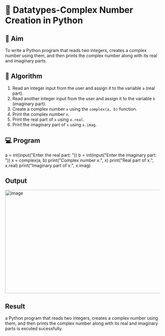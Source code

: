 # 🧮 Datatypes-Complex Number Creation in Python

## 🎯 Aim
To write a Python program that reads two integers, creates a complex number using them, and then prints the complex number along with its real and imaginary parts.

## 🧠 Algorithm
1. Read an integer input from the user and assign it to the variable `a` (real part).
2. Read another integer input from the user and assign it to the variable `b` (imaginary part).
3. Create a complex number `x` using the `complex(a, b)` function.
4. Print the complex number `x`.
5. Print the real part of `x` using `x.real`.
6. Print the imaginary part of `x` using `x.imag`.

## 💻 Program

a = int(input("Enter the real part: "))
b = int(input("Enter the imaginary part: "))
x = complex(a, b)
print("Complex number x:", x)
print("Real part of x:", x.real)
print("Imaginary part of x:", x.imag)

## Output
<img width="1477" height="337" alt="image" src="https://github.com/user-attachments/assets/2f096100-8cda-44a3-af04-0d723b06b30a" />



## Result
 a Python program that reads two integers, creates a complex number using them, and then prints the complex number along with its real and imaginary parts is excuted sucessfully.


